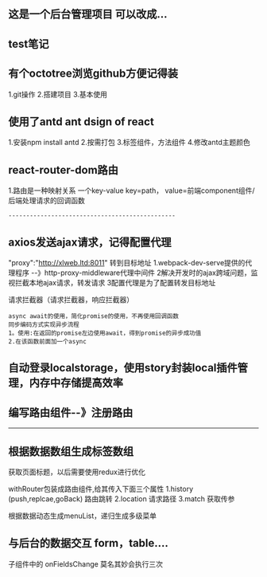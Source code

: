 ## 这是一个后台管理项目 可以改成...
## test笔记
## 有个octotree浏览github方便记得装

1.git操作
2.搭建项目
3.基本使用

## 使用了antd  ant dsign of react
1.安装npm install antd
2.按需打包
3.标签组件，方法组件
4.修改antd主题颜色

## react-router-dom路由
1.路由是一种映射关系 一个key-value   key=path，
    value=前端component组件/后端处理请求的回调函数

    -----------------------------------------------
##  axios发送ajax请求，记得配置代理 

"proxy":"http://xlweb.ltd:8011" 转到目标地址
1.webpack-dev-serve提供的代理程序 --》http-proxy-middleware代理中间件
2解决开发时的ajax跨域问题，监视拦截本地ajax请求，转发请求
3配置代理是为了配置转发目标地址

请求拦截器（请求拦截器，响应拦截器）


    async await的使用，简化promise的使用，不再使用回调函数
    同步编码方式实现异步流程
    1。使用:在返回的promise左边使用await，得到promise的异步成功值
    2.在该函数前面加一个async

## 自动登录localstorage，使用story封装local插件管理，内存中存储提高效率
## 编写路由组件--》注册路由
----------------------------------------------------------
## 根据数据数组生成标签数组
获取页面标题，以后需要使用redux进行优化

withRouter包装成路由组件,给其传入下面三个属性
1.history  (push,replcae,goBack) 路由跳转
2.location   请求路径
3.match   获取传参

根据数据动态生成menuList，递归生成多级菜单

## 与后台的数据交互 form，table....
子组件中的 onFieldsChange 莫名其妙会执行三次
